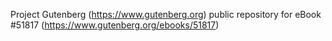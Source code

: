 Project Gutenberg (https://www.gutenberg.org) public repository for
eBook #51817 (https://www.gutenberg.org/ebooks/51817)
